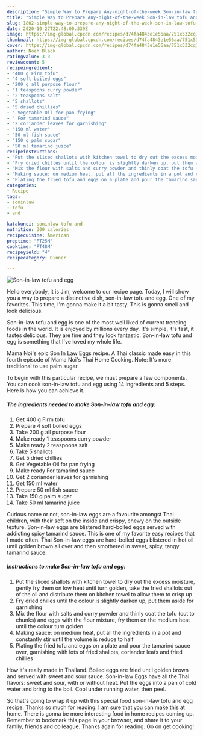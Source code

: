 ```yaml
---
description: "Simple Way to Prepare Any-night-of-the-week Son-in-law tofu and egg"
title: "Simple Way to Prepare Any-night-of-the-week Son-in-law tofu and egg"
slug: 1802-simple-way-to-prepare-any-night-of-the-week-son-in-law-tofu-and-egg
date: 2020-10-27T22:48:00.339Z
image: https://img-global.cpcdn.com/recipes/d74fa4843e1e56aa/751x532cq70/son-in-law-tofu-and-egg-recipe-main-photo.jpg
thumbnail: https://img-global.cpcdn.com/recipes/d74fa4843e1e56aa/751x532cq70/son-in-law-tofu-and-egg-recipe-main-photo.jpg
cover: https://img-global.cpcdn.com/recipes/d74fa4843e1e56aa/751x532cq70/son-in-law-tofu-and-egg-recipe-main-photo.jpg
author: Noah Black
ratingvalue: 3.3
reviewcount: 5
recipeingredient:
- "400 g Firm tofu"
- "4 soft boiled eggs"
- "200 g all purpose flour"
- "1 teaspoons curry powder"
- "2 teaspoons salt"
- "5 shallots"
- "5 dried chillies"
- " Vegetable Oil for pan frying"
- " For tamarind sauce"
- "2 coriander leaves for garnishing"
- "150 ml water"
- "50 ml fish sauce"
- "150 g palm sugar"
- "50 ml tamarind juice"
recipeinstructions:
- "Put the sliced shallots with kitchen towel to dry out the excess moisture, gently fry them on low heat until turn golden, take the fried shallots out of the oil and distribute them on kitchen towel to allow them to crisp up"
- "Fry dried chilles until the colour is slightly darken up, put them aside for garnishing"
- "Mix the flour with salts and curry powder and thinly coat the tofu (cut to chunks) and eggs with the flour mixture, fry them on the medium heat until the colour turn golden"
- "Making sauce: on medium heat, put all the ingredients in a pot and constantly stir until the volume is reduce to half"
- "Plating the fried tofu and eggs on a plate and pour the tamarind sauce over, garnishing with lots of fried shallots, coriander leafs and fried chillies"
categories:
- Recipe
tags:
- soninlaw
- tofu
- and

katakunci: soninlaw tofu and 
nutrition: 300 calories
recipecuisine: American
preptime: "PT25M"
cooktime: "PT48M"
recipeyield: "4"
recipecategory: Dinner

---
```



![Son-in-law tofu and egg](https://img-global.cpcdn.com/recipes/d74fa4843e1e56aa/751x532cq70/son-in-law-tofu-and-egg-recipe-main-photo.jpg)

Hello everybody, it is Jim, welcome to our recipe page. Today, I will show you a way to prepare a distinctive dish, son-in-law tofu and egg. One of my favorites. This time, I'm gonna make it a bit tasty. This is gonna smell and look delicious.

Son-in-law tofu and egg is one of the most well liked of current trending foods in the world. It is enjoyed by millions every day. It's simple, it's fast, it tastes delicious. They are fine and they look fantastic. Son-in-law tofu and egg is something that I've loved my whole life.

Mama Noi&#39;s epic Son In Law Eggs recipe. A Thai classic made easy in this fourth episode of Mama Noi&#39;s Thai Home Cooking. Note: It&#39;s more traditional to use palm sugar.


To begin with this particular recipe, we must prepare a few components. You can cook son-in-law tofu and egg using 14 ingredients and 5 steps. Here is how you can achieve it.

<!--inarticleads1-->

##### The ingredients needed to make Son-in-law tofu and egg:

1. Get 400 g Firm tofu
1. Prepare 4 soft boiled eggs
1. Take 200 g all purpose flour
1. Make ready 1 teaspoons curry powder
1. Make ready 2 teaspoons salt
1. Take 5 shallots
1. Get 5 dried chillies
1. Get  Vegetable Oil for pan frying
1. Make ready  For tamarind sauce
1. Get 2 coriander leaves for garnishing
1. Get 150 ml water
1. Prepare 50 ml fish sauce
1. Take 150 g palm sugar
1. Take 50 ml tamarind juice


Curious name or not, son-in-law eggs are a favourite amongst Thai children, with their soft on the inside and crispy, chewy on the outside texture. Son-in-law eggs are blistered hard-boiled eggs served with addicting spicy tamarind sauce. This is one of my favorite easy recipes that I made often. Thai Son-in-law eggs are hard-boiled eggs blistered in hot oil until golden brown all over and then smothered in sweet, spicy, tangy tamarind sauce. 

<!--inarticleads2-->

##### Instructions to make Son-in-law tofu and egg:

1. Put the sliced shallots with kitchen towel to dry out the excess moisture, gently fry them on low heat until turn golden, take the fried shallots out of the oil and distribute them on kitchen towel to allow them to crisp up
1. Fry dried chilles until the colour is slightly darken up, put them aside for garnishing
1. Mix the flour with salts and curry powder and thinly coat the tofu (cut to chunks) and eggs with the flour mixture, fry them on the medium heat until the colour turn golden
1. Making sauce: on medium heat, put all the ingredients in a pot and constantly stir until the volume is reduce to half
1. Plating the fried tofu and eggs on a plate and pour the tamarind sauce over, garnishing with lots of fried shallots, coriander leafs and fried chillies


How it&#39;s really made in Thailand. Boiled eggs are fried until golden brown and served with sweet and sour sauce. Son-in-law Eggs have all the Thai flavors: sweet and sour, with or without heat. Put the eggs into a pan of cold water and bring to the boil. Cool under running water, then peel. 

So that's going to wrap it up with this special food son-in-law tofu and egg recipe. Thanks so much for reading. I am sure that you can make this at home. There is gonna be more interesting food in home recipes coming up. Remember to bookmark this page in your browser, and share it to your family, friends and colleague. Thanks again for reading. Go on get cooking!

